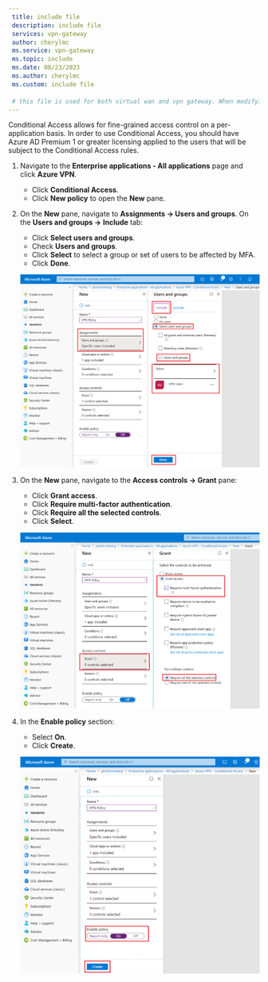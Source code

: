 ```yaml
---
 title: include file
 description: include file
 services: vpn-gateway
 author: cherylmc
 ms.service: vpn-gateway
 ms.topic: include
 ms.date: 08/23/2023
 ms.author: cherylmc
 ms.custom: include file

 # this file is used for both virtual wan and vpn gateway. When modifying, make sure that your changes work for both environments.
---
```

Conditional Access allows for fine-grained access control on a per-application basis. In order to use Conditional Access, you should have Azure AD Premium 1 or greater licensing applied to the users that will be subject to the Conditional Access rules.

1. Navigate to the **Enterprise applications - All applications** page and click **Azure VPN**.

   - Click **Conditional Access**.
   - Click **New policy** to open the **New** pane.
2. On the **New** pane, navigate to **Assignments -> Users and groups**. On the **Users and groups ->** **Include** tab:

   - Click **Select users and groups**.
   - Check **Users and groups**.
   - Click **Select** to select a group or set of users to be affected by MFA.
   - Click **Done**.

   ![Assignments](./media/vpn-gateway-vwan-openvpn-mfa/mfa-ca-assignments.png)
3. On the **New** pane, navigate to the **Access controls -> Grant** pane:

   - Click **Grant access**.
   - Click **Require multi-factor authentication**.
   - Click **Require all the selected controls**.
   - Click **Select**.
   
   ![Grant access - MFA](./media/vpn-gateway-vwan-openvpn-mfa/mfa-ca-grant-mfa.png)
4. In the **Enable policy** section:

   - Select **On**.
   - Click **Create**.

   ![Enable Policy](./media/vpn-gateway-vwan-openvpn-mfa/mfa-ca-enable-policy.png)